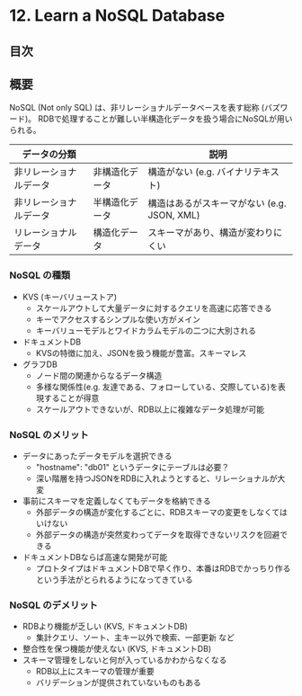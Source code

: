 # 12. Learn a NoSQL Database

## 目次

## 概要

NoSQL (Not only SQL) は、非リレーショナルデータベースを表す総称 (バズワード)。
RDBで処理することが難しい半構造化データを扱う場合にNoSQLが用いられる。

|データの分類||説明|
|---|---|---|
|非リレーショナルデータ| 非構造化データ | 構造がない (e.g. バイナリテキスト) |
|非リレーショナルデータ| 半構造化データ | 構造はあるがスキーマがない (e.g. JSON, XML) |
|リレーショナルデータ| 構造化データ | スキーマがあり、構造が変わりにくい |

### NoSQL の種類

- KVS (キーバリューストア)
  - スケールアウトして大量データに対するクエリを高速に応答できる
  - キーでアクセスするシンプルな使い方がメイン
  - キーバリューモデルとワイドカラムモデルの二つに大別される
- ドキュメントDB
  - KVSの特徴に加え、JSONを扱う機能が豊富。スキーマレス
- グラフDB
  - ノード間の関連からなるデータ構造
  - 多様な関係性(e.g. 友達である、フォローしている、交際している)を表現することが得意
  - スケールアウトできないが、RDB以上に複雑なデータ処理が可能

### NoSQL のメリット

- データにあったデータモデルを選択できる
  - "hostname": "db01" というデータにテーブルは必要？
  - 深い階層を持つJSONをRDBに入れようとすると、リレーショナルが大変
- 事前にスキーマを定義しなくてもデータを格納できる
  - 外部データの構造が変化するごとに、RDBスキーマの変更をしなくてはいけない
  - 外部データの構造が突然変わってデータを取得できないリスクを回避できる
- ドキュメントDBならば高速な開発が可能
  - プロトタイプはドキュメントDBで早く作り、本番はRDBでかっちり作るという手法がとられるようになってきている

### NoSQL のデメリット

- RDBより機能が乏しい (KVS, ドキュメントDB)
  - 集計クエリ、ソート、主キー以外で検索、一部更新 など
- 整合性を保つ機能が使えない (KVS, ドキュメントDB)
- スキーマ管理をしないと何が入っているかわからなくなる
  - RDB以上にスキーマの管理が重要
  - バリデーションが提供されていないものもある
